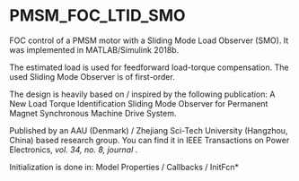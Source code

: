 # PMSM_FOC_LTID_SMO
FOC control of a PMSM motor with a Sliding Mode Load Observer (SMO). It was implemented in MATLAB/Simulink 2018b.

The estimated load is used for feedforward load-torque compensation. The used Sliding Mode Observer is of first-order.

<p>The design is heavily based on / inspired by the following publication: A New Load Torque Identification Sliding Mode Observer for Permanent Magnet Synchronous Machine Drive System.</p>
<p>Published by an AAU (Denmark) / Zhejiang Sci-Tech University (Hangzhou, China) based research group. You can find it in IEEE Transactions on Power Electronics, <i> vol. 34, no. 8, journal </i>. </p>

Initialization is done in: Model Properties / Callbacks / InitFcn*
